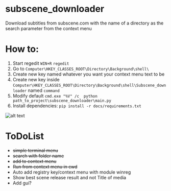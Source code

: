 # subscene_downloader
Download subtitles from subscene.com with the name of a directory as the search parameter from the context menu

# How to:
1. Start regedit ```WIN+R``` ```regedit```
2. Go to ```Computer\HKEY_CLASSES_ROOT\Directory\Background\shell\```
3. Create new key named whatever you want your context menu text to be
4. Create new key inside ```Computer\HKEY_CLASSES_ROOT\Directory\Background\shell\Subscene_downloader``` named ```command```
5. Modify default ```cmd.exe "%V" /c  python path_to_project\subscene_downloader\main.py```
6. Install dependencies:
```pip install -r docs/requirements.txt```

![alt text](https://github.com/vagabondHustler/subscene_downloader/blob/main/resources/prtsc.png)

# ToDoList
- ~~simple terminal menu~~
- ~~search with folder name~~
- ~~add to context menu~~
- ~~Run from context menu in cwd~~
- Auto add registry key/context menu with module winreg
- Show best scene release result and not Title of media
- Add gui?

